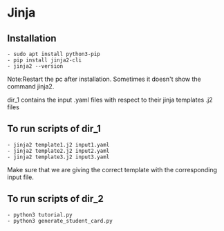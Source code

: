 # Jinja
## Installation
    - sudo apt install python3-pip  
    - pip install jinja2-cli
    - jinja2 --version
Note:Restart the pc after installation. Sometimes it doesn't show the command jinja2. 

dir_1 contains the input .yaml files with respect to their jinja templates .j2 files
## To run scripts of dir_1
    - jinja2 template1.j2 input1.yaml  
    - jinja2 template2.j2 input2.yaml  
    - jinja2 template3.j2 input3.yaml  
Make sure that we are giving the correct template with the corresponding input file.

## To run scripts of dir_2
    - python3 tutorial.py
    - python3 generate_student_card.py
